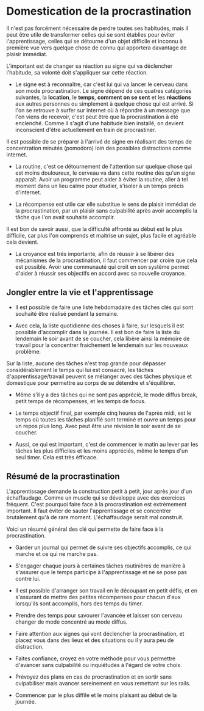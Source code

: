 # Domestication de la procrastination

Il n'est pas forcément nécessaire de perdre toutes ses habitudes, mais il peut être utile de transformer celles qui se sont établies pour éviter l'apprentissage, celles qui se détourne d'un objet difficile et inconnu à première vue vers quelque chose de connu qui apportera davantage de plaisir immédiat.

L'important est de changer sa réaction au signe qui va déclencher l'habitude, sa volonté doit s'appliquer sur cette réaction. 

* Le signe est à reconnaître, car c'est lui qui va lancer le cerveau dans son mode procrastination. Le signe dépend de ces quatres catégories suivantes, la **location**, le **temps**, **comment on se sent** et les **réactions** aux autres personnes ou simplement à quelque chose qui est arrivé. Si l'on se retrouve à surfer sur internet où à répondre à un message que l'on viens de recevoir, c'est peut être que la procrastination à été enclenché. Comme il s'agit d'une habitude bien installé, on devient inconscient d'être actuellement en train de procrastiner.

Il est possible de se préparer à l'arrivé de signe en réalisant des temps de concentration minutés (pomodoro) loin des possibles distractions comme internet.

* La routine, c'est ce détournement de l'attention sur quelque chose qui est moins douloureux, le cerveau va dans cette routine dés qu'un signe apparaît.
Avoir un programme peut aider à éviter la routine, aller à tel moment dans un lieu calme pour étudier, s'isoler à un temps précis d'internet.

* La récompense est utile car elle substitue le sens de plaisir immédiat de la procrastination, par un plaisir sans culpabilité après avoir accomplis la tâche que l'on avait souhaité accomplir.

Il est bon de savoir aussi, que la difficulté affronté au début est le plus difficile, car plus l'on comprends et maitrise un sujet, plus facile et agréable cela devient.

* La croyance est trés importante, afin de réussir à se libérer des mécanismes de la procrastination, il faut commencer par croire que cela est possible. Avoir une communauté qui croit en son système permet d'aider à réussir ses objectifs en accord avec sa nouvelle croyance.

## Jongler entre la vie et l'apprentissage

* Il est possible de faire une liste hebdomadaire des tâches clés qui sont souhaité être réalisé pendant la semaine.

* Avec cela, la liste quotidienne des choses à faire, sur lesquels il est possible d'accomplir dans la journée. Il est bon de faire la liste du lendemain le soir avant de se coucher, cela libère ainsi la mémoire de travail pour la concentrer fraichement le lendemain sur les nouveaux problème.

Sur la liste, aucune des tâches n'est trop grande pour dépasser considérablement le temps qui lui est consacré, les tâches d'apprentissage/travail peuvent se mélanger avec des tâches physique et domestique pour permettre au corps de se détendre et s'équilibrer.

* Même s'il y a des tâches qui ne sont pas apprécié, le mode diffus break, petit temps de récompenses, et les temps de focus.

* Le temps objectif final, par exemple cinq heures de l'après midi, est le temps où toutes les tâches planifié sont terminé et ouvre un temps pour un repos plus long. Avec peut être une révision le soir avant de se coucher.

* Aussi, ce qui est important, c'est de commencer le matin au lever par les tâches les plus difficiles et les moins appréciés, même le temps d'un seul timer. Cela est très éfficace.

## Résumé de la procrastination

L'apprentissage demande la construction petit à petit, jour après jour d'un échaffaudage. Comme un muscle qui se développe avec des exercices fréquent. C'est pourquoi faire face à la procrastination est extrèmement important. Il faut éviter de sauter l'apprentissage et se concentrer brutalement qu'à de rare moment. L'échaffaudage serait mal construit.

Voici un résumé général des clé qui permette de faire face à la procrastination.

* Garder un journal qui permet de suivre ses objectifs accomplis, ce qui marche et ce qui ne marche pas.

* S'engager chaque jours à certaines tâches routinières de manière à s'assurer que le temps participe à l'apprentissage et ne se pose pas contre lui. 

* Il est possible d'arranger son travail en le découpant en petit défis, et en s'assurant de mettre des petites récompenses pour chacun d'eux lorsqu'ils sont accomplis, hors des temps du timer. 

* Prendre des temps pour savourer l'avancée et laisser son cerveau changer de mode concentré au mode diffus. 

* Faire attention aux signes qui vont déclencher la procrastination, et placez vous dans des lieux et des situations ou il y aura peu de distraction.

* Faites confiance, croyez en votre méthode pour vous permettre d'avancer sans culpabilité ou inquiétudes à l'égard de votre choix.

* Prévoyez des plans en cas de procrastination et en sortir sans culpabiliser mais avancer sereinement en vous remettant sur les rails.

* Commencer par le plus diffile et le moins plaisant au début de la journée.